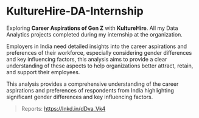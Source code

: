 # KultureHire-DA-Internship
Exploring **Career Aspirations of Gen Z** with **KultureHire**. All my Data Analytics projects completed during my internship at the organization.

Employers in India need detailed insights into the career aspirations and preferences of their workforce, especially considering gender differences and key influencing factors, this analysis aims to provide a clear understanding of these aspects to help organizations better attract, retain, and support their employees.

This analysis provides a comprehensive understanding of the career aspirations and preferences of respondents from India highlighting significant gender differences and key influencing factors.

> Reports: https://lnkd.in/dDva_Vk4
